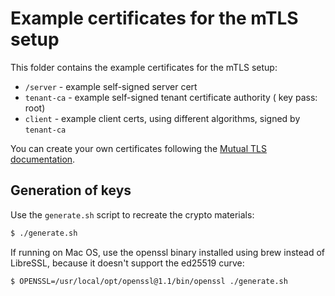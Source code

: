 # Example certificates for the mTLS setup

This folder contains the example certificates for the mTLS setup:

* `/server` - example self-signed server cert
* `tenant-ca` - example self-signed tenant certificate authority ( key pass: root)
* `client` - example client certs, using different algorithms, signed by `tenant-ca`

You can create your own certificates following the [Mutual TLS documentation](https://docs.mender.io/2.7/server-integration/mutual-tls-authentication).

## Generation of keys

Use the `generate.sh` script to recreate the crypto materials:

```bash
$ ./generate.sh
```

If running on Mac OS, use the openssl binary installed using brew instead of LibreSSL,
because it doesn't support the ed25519 curve:

```bash
$ OPENSSL=/usr/local/opt/openssl@1.1/bin/openssl ./generate.sh
```
